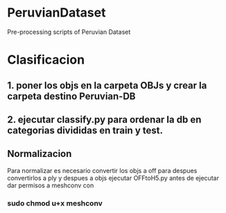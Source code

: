 # PeruvianDataset
Pre-processing scripts of Peruvian Dataset

# Clasificacion

## 1. poner los objs en la carpeta OBJs y crear la carpeta destino Peruvian-DB
## 2. ejecutar classify.py para ordenar la db en categorias divididas en train y test.


## Normalizacion

Para normalizar es necesario convertir los objs a off para despues convertirlos a ply y despues a objs 
 ejecutar OFFtoH5.py antes de ejecutar dar permisos a meshconv con
 
### sudo chmod u+x meshconv

